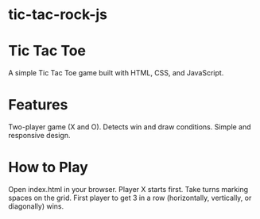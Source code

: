 # tic-tac-rock-js

# Tic Tac Toe 

A simple Tic Tac Toe game built with HTML, CSS, and JavaScript.

# Features

Two-player game (X and O).
Detects win and draw conditions.
Simple and responsive design.

# How to Play

Open index.html in your browser.
Player X starts first.
Take turns marking spaces on the grid.
First player to get 3 in a row (horizontally, vertically, or diagonally) wins.

